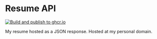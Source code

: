 # Resume API

[![Build and publish to ghcr.io](https://github.com/ericthomasca/resume-api/actions/workflows/push-to-ghcr.yml/badge.svg)](https://github.com/ericthomasca/resume-api/actions/workflows/push-to-ghcr.yml)

My resume hosted as a JSON response. Hosted at my personal domain.
